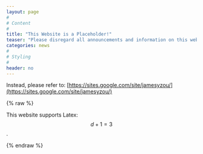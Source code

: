 ```yaml
---
layout: page
#
# Content
#
title: "This Website is a Placeholder!"
teaser: "Please disregard all announcements and information on this website, as it is still a work in progress."
categories: news
#
# Styling
#
header: no
---
```


Instead, please refer to: [https://sites.google.com/site/jamesyzou/](https://sites.google.com/site/jamesyzou/)

{% raw %}

This website supports Latex: $$d+1=3$$.

{% endraw %}

